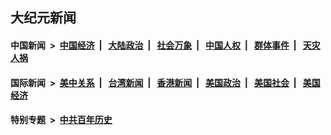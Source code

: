 ## 大纪元新闻

#### 中国新闻 &nbsp;>&nbsp; [中国经济](indexes/ncid283/README.md?02251245) &nbsp;| &nbsp; [大陆政治](indexes/ncid277/README.md?02251245) &nbsp;| &nbsp; [社会万象](indexes/ncid282/README.md?02251245) &nbsp;| &nbsp; [中国人权](indexes/ncid278/README.md?02251245) &nbsp;| &nbsp; [群体事件](indexes/ncid279/README.md?02251245) &nbsp;| &nbsp; [天灾人祸](indexes/ncid280/README.md?02251245)

#### 国际新闻 &nbsp;>&nbsp; [美中关系](indexes/nf1412576/README.md?02251245) &nbsp;| &nbsp; [台湾新闻](indexes/ncid1349361/README.md?02251245) &nbsp;| &nbsp; [香港新闻](indexes/ncid1349362/README.md?02251245) &nbsp;| &nbsp; [美国政治](indexes/ncid1078159/README.md?02251245) &nbsp;| &nbsp; [美国社会](indexes/ncid1078160/README.md?02251245) &nbsp;| &nbsp; [美国经济](indexes/ncid1078158/README.md?02251245)

#### 特别专题 &nbsp;>&nbsp; [中共百年历史](https://github.com/epoch-news/epoch-special/blob/master/README.md?02251245)  
